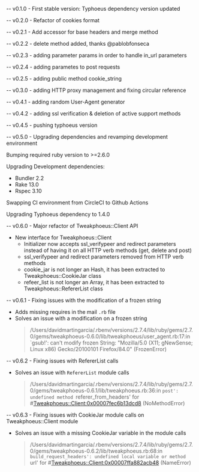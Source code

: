 -- v0.1.0 - First stable version: Typhoeus dependency version updated

-- v0.2.0 - Refactor of cookies format

-- v0.2.1 - Add accessor for base headers and merge method

-- v0.2.2 - delete method added, thanks @pablobfonseca

-- v0.2.3 - adding parameter params in order to handle in_url parameters

-- v0.2.4 - adding parametes to post requests

-- v0.2.5 - adding public method cookie_string

-- v0.3.0 - adding HTTP proxy management and fixing circular reference

-- v0.4.1 - adding random User-Agent generator

-- v0.4.2 - adding ssl verification & deletion of active support methods

-- v0.4.5 - pushing typhoeus version

-- v0.5.0 - Upgrading dependencies and revamping development environment

Bumping required ruby version to >=2.6.0

Upgrading Development dependencies:
- Bundler 2.2
- Rake 13.0
- Rspec 3.10

Swapping CI environment from CircleCI to Github Actions

Upgrading Typhoeus dependency to 1.4.0

-- v0.6.0 - Major refactor of Tweakphoeus::Client API

- New interface for Tweakphoeus::Client
  - Initializer now accepts ssl_verifypeer and redirect parameters instead of having it on all HTTP verb methods (get, delete and post)
  - ssl_verifypeer and redirect parameters removed from HTTP verb methods
  - cookie_jar is not longer an Hash, it has been extracted to Tweakphoeus::CookieJar class
  - refeer_list is not longer an Array, it has been extracted to Tweakphoeus::RefererList class

-- v0.6.1 - Fixing issues with the modification of a frozen string
  - Adds missing requires in the mail `.rb` file
  - Solves an issue with a modification on a frozen string
	> /Users/davidmartingarcia/.rbenv/versions/2.7.4/lib/ruby/gems/2.7.0/gems/tweakphoeus-0.6.0/lib/tweakphoeus/user_agent.rb:17:in `gsub!': can't modify frozen String: "Mozilla/5.0 (X11; gNewSense; Linux x86) Gecko/20100101 Firefox/84.0" (FrozenError)

-- v0.6.2 - Fixing issues with RefererList calls
  - Solves an issue with `RefererList` module calls
    >  /Users/davidmartingarcia/.rbenv/versions/2.7.4/lib/ruby/gems/2.7.0/gems/tweakphoeus-0.6.1/lib/tweakphoeus.rb:36:in `post': undefined method `referer_from_headers' for #<Tweakphoeus::Client:0x00007fec6b13dcd8> (NoMethodError)

-- v0.6.3 - Fixing issues with CookieJar module calls on Tweakphoeus::Client module
  - Solves an issue with a missing CookieJar variable in the  module calls
    > /Users/davidmartingarcia/.rbenv/versions/2.7.4/lib/ruby/gems/2.7.0/gems/tweakphoeus-0.6.2/lib/tweakphoeus.rb:68:in `build_request_headers': undefined local variable or method `url' for #<Tweakphoeus::Client:0x00007ffa882acb48> (NameError)
